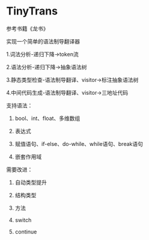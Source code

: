 # TinyTrans

参考书籍《龙书》

实现一个简单的语法制导翻译器

1.词法分析-递归下降->token流

2.语法分析-递归下降->抽象语法树

3.静态类型检查-语法制导翻译、visitor->标注抽象语法树

4.中间代码生成-语法制导翻译、visitor->三地址代码

支持语法：

1. bool、int、float、多维数组

2. 表达式

3. 赋值语句、if-else、do-while、while语句、break语句

4. 嵌套作用域


需要改进：

1. 自动类型提升

2. 结构类型

3. 方法

4. switch

5. continue